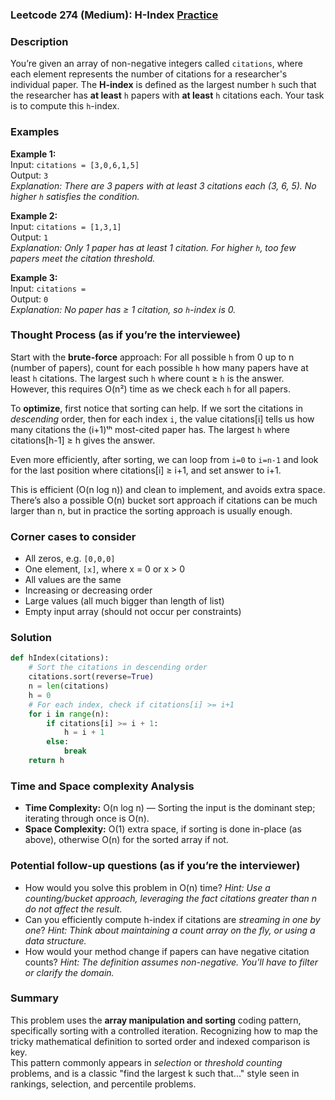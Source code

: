 ### Leetcode 274 (Medium): H-Index [Practice](https://leetcode.com/problems/h-index)

### Description  
You’re given an array of non-negative integers called `citations`, where each element represents the number of citations for a researcher's individual paper. The **H-index** is defined as the largest number `h` such that the researcher has **at least** `h` papers with **at least** `h` citations each. Your task is to compute this `h`-index.

### Examples  

**Example 1:**  
Input: `citations = [3,0,6,1,5]`  
Output: `3`  
*Explanation: There are 3 papers with at least 3 citations each (3, 6, 5). No higher `h` satisfies the condition.*

**Example 2:**  
Input: `citations = [1,3,1]`  
Output: `1`  
*Explanation: Only 1 paper has at least 1 citation. For higher `h`, too few papers meet the citation threshold.*

**Example 3:**  
Input: `citations = `  
Output: `0`  
*Explanation: No paper has ≥ 1 citation, so `h`-index is 0.*

### Thought Process (as if you’re the interviewee)  
Start with the **brute-force** approach: For all possible `h` from 0 up to n (number of papers), count for each possible `h` how many papers have at least `h` citations. The largest such `h` where count ≥ `h` is the answer.  
However, this requires O(n²) time as we check each `h` for all papers.

To **optimize**, first notice that sorting can help. If we sort the citations in *descending* order, then for each index `i`, the value citations[i] tells us how many citations the (i+1)ᵗʰ most-cited paper has. The largest `h` where citations[h-1] ≥ h gives the answer.

Even more efficiently, after sorting, we can loop from `i=0` to `i=n-1` and look for the last position where citations[i] ≥ i+1, and set answer to i+1.

This is efficient (O(n log n)) and clean to implement, and avoids extra space.  
There’s also a possible O(n) bucket sort approach if citations can be much larger than n, but in practice the sorting approach is usually enough.

### Corner cases to consider  
- All zeros, e.g. `[0,0,0]`
- One element, `[x]`, where x = 0 or x > 0  
- All values are the same
- Increasing or decreasing order  
- Large values (all much bigger than length of list)  
- Empty input array (should not occur per constraints)

### Solution

```python
def hIndex(citations):
    # Sort the citations in descending order
    citations.sort(reverse=True)
    n = len(citations)
    h = 0
    # For each index, check if citations[i] >= i+1
    for i in range(n):
        if citations[i] >= i + 1:
            h = i + 1
        else:
            break
    return h
```

### Time and Space complexity Analysis  

- **Time Complexity:** O(n log n) — Sorting the input is the dominant step; iterating through once is O(n).
- **Space Complexity:** O(1) extra space, if sorting is done in-place (as above), otherwise O(n) for the sorted array if not.

### Potential follow-up questions (as if you’re the interviewer)  

- How would you solve this problem in O(n) time?
  *Hint: Use a counting/bucket approach, leveraging the fact citations greater than n do not affect the result.*
- Can you efficiently compute h-index if citations are *streaming in one by one*?
  *Hint: Think about maintaining a count array on the fly, or using a data structure.*
- How would your method change if papers can have negative citation counts?
  *Hint: The definition assumes non-negative. You'll have to filter or clarify the domain.*

### Summary
This problem uses the **array manipulation and sorting** coding pattern, specifically sorting with a controlled iteration. Recognizing how to map the tricky mathematical definition to sorted order and indexed comparison is key.  
This pattern commonly appears in *selection* or *threshold counting* problems, and is a classic "find the largest k such that..." style seen in rankings, selection, and percentile problems.